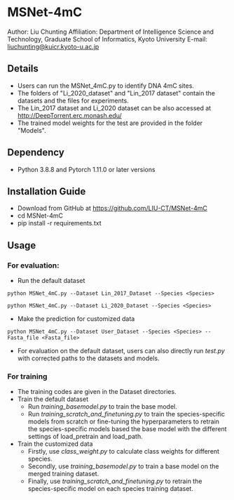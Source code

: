 # MSNet-4mC

Author: Liu Chunting
Affiliation: Department of Intelligence Science and Technology, Graduate School of Informatics, Kyoto University
E-mail: liuchunting@kuicr.kyoto-u.ac.jp

## Details
* Users can run the MSNet_4mC.py to identify DNA 4mC sites.  
* The folders of "Li_2020_dataset" and "Lin_2017 dataset" contain the datasets and the files for experiments.  
* The Lin_2017 dataset and Li_2020 dataset can be also accessed at http://DeepTorrent.erc.monash.edu/  
* The trained model weights for the test are provided in the folder "Models".   

## Dependency
* Python 3.8.8 and Pytorch 1.11.0 or later versions  

## Installation Guide
* Download from GitHub at https://github.com/LIU-CT/MSNet-4mC  
* cd MSNet-4mC  
* pip install -r requirements.txt  

## Usage
### For evaluation:
* Run the default dataset  
```
python MSNet_4mC.py --Dataset Lin_2017_Dataset --Species <Species>
``` 
```
python MSNet_4mC.py --Dataset Li_2020_Dataset --Species <Species> 
```
* Make the prediction for customized data  
```
python MSNet_4mC.py --Dataset User_Dataset --Species <Species> --Fasta_file <Fasta_file>  
```
* For evaluation on the default dataset, users can also directly run *test.py* with corrected paths to the datasets and models.   
### For training
* The training codes are given in the Dataset directories. 
* Train the default dataset  
  * Run *training_basemodel.py* to train the base model.  
  * Run *training_scratch_and_finetuning.py* to train the species-specific models from scratch or fine-tuning the hyperparameters to retrain the species-specific models based the base model with the different settings of load_pretrain and load_path.
* Train the customized data  
  * Firstly, use *class_weight.py* to calculate class weights for different species.  
  * Secondly, use *training_basemodel.py* to train a base model on the merged training dataset.  
  * Finally, use *training_scratch_and_finetuning.py* to retrain the species-specific model on each species training dataset.


